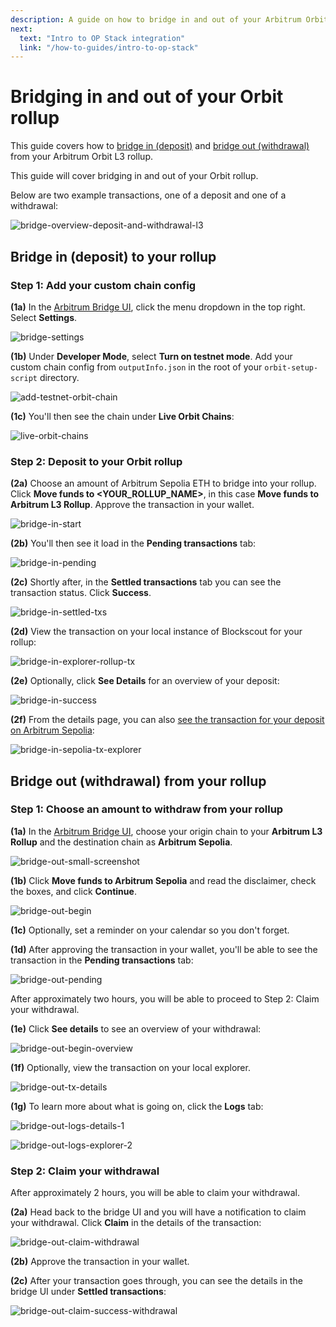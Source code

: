 ```yaml
---
description: A guide on how to bridge in and out of your Arbitrum Orbit rollup.
next:
  text: "Intro to OP Stack integration"
  link: "/how-to-guides/intro-to-op-stack"
---
```


# Bridging in and out of your Orbit rollup

This guide covers how to [bridge in (deposit)](#bridge-in-deposit-to-your-rollup)
and [bridge out (withdrawal)](#bridge-out-withdrawal-from-your-rollup)
from your Arbitrum Orbit L3 rollup.

This guide will cover bridging in and out of your Orbit rollup.

Below are two example transactions, one of a deposit and one of a withdrawal:

![bridge-overview-deposit-and-withdrawal-l3](/arbitrum/bridge-overview-deposit-and-withdrawal-l3.png)

## Bridge in (deposit) to your rollup

###  Step 1: Add your custom chain config

**(1a)** In the [Arbitrum Bridge UI](https://bridge.arbitrum.io/),
click the menu dropdown in the top right.
Select **Settings**.

![bridge-settings](/arbitrum/bridge-settings.png)

**(1b)** Under **Developer Mode**, select **Turn on testnet mode**.
Add your custom chain config from `outputInfo.json` in the root of your
`orbit-setup-script` directory.

![add-testnet-orbit-chain](/arbitrum/add-custom-chain-to-bridge.png)

**(1c)** You'll then see the chain under **Live Orbit Chains**:

![live-orbit-chains](/arbitrum/live-orbit-chains.png)

### Step 2: Deposit to your Orbit rollup

**(2a)** Choose an amount of Arbitrum Sepolia ETH to bridge into
your rollup. Click **Move funds to <YOUR_ROLLUP_NAME>**,
in this case **Move funds to Arbitrum L3 Rollup**.
Approve the transaction in your wallet. 

![bridge-in-start](/arbitrum/bridge-in-start.png)

**(2b)** You'll then see it load in the **Pending transactions** tab:

![bridge-in-pending](/arbitrum/bridge-in-pending-txs.png)

**(2c)** Shortly after, in the **Settled transactions** tab you can see the transaction status. Click **Success**.

![bridge-in-settled-txs](/arbitrum/bridge-in-settled-txs.png)

**(2d)** View the transaction on your local instance of Blockscout
for your rollup:

![bridge-in-explorer-rollup-tx](/arbitrum/bridge-in-explorer-rollup-tx.png)

**(2e)** Optionally, click **See Details** for an overview of your deposit:

![bridge-in-success](/arbitrum/bridge-in-success.png)

**(2f)** From the details page, you can also
[see the transaction for your deposit on Arbitrum Sepolia](https://sepolia.arbiscan.io/tx/0xf700e6dde8b7891e27a806a78a0ab4efb7bb40fbea19ca966a2c8922c61c9c50):

![bridge-in-sepolia-tx-explorer](/arbitrum/bridge-in-sepolia-tx-explorer.png)

## Bridge out (withdrawal) from your rollup

### Step 1: Choose an amount to withdraw from your rollup

**(1a)** In the [Arbitrum Bridge UI](https://bridge.arbitrum.io/),
choose your origin chain to your **Arbitrum L3 Rollup** and
the destination chain as **Arbitrum Sepolia**.

![bridge-out-small-screenshot](/arbitrum/bridge-out-small-screenshot.png)

**(1b)** Click **Move funds to Arbitrum Sepolia** and read the
disclaimer, check the boxes, and click **Continue**.

![bridge-out-begin](/arbitrum/bridge-out-begin.png)

**(1c)** Optionally, set a reminder on your calendar so you don't forget.

**(1d)** After approving the transaction in your wallet, you'll be
able to see the transaction in the **Pending transactions** tab:

![bridge-out-pending](/arbitrum/bridge-out-pending.png)

After approximately two hours, you will be able to proceed to
Step 2: Claim your withdrawal.

**(1e)** Click **See details** to see an overview of your withdrawal:

![bridge-out-begin-overview](/arbitrum/bridge-out-begin-overview.png)

**(1f)** Optionally, view the transaction on your local explorer.

![bridge-out-tx-details](/arbitrum/bridge-out-rollup-tx-details.png)

**(1g)** To learn more about what is going on, click the **Logs** tab:

![bridge-out-logs-details-1](/arbitrum/bridge-out-logs-details-1.png)

![bridge-out-logs-explorer-2](/arbitrum/bridge-out-logs-explorer-2.png)

### Step 2: Claim your withdrawal

After approximately 2 hours, you will be able to claim your
withdrawal.

**(2a)** Head back to the bridge UI and you will have a notification
to claim your withdrawal. Click **Claim** in the details
of the transaction:

![bridge-out-claim-withdrawal](/arbitrum/bridge-out-claim-withdrawal.png)

**(2b)** Approve the transaction in your wallet.

**(2c)** After your transaction goes through, you can see the details
in the bridge UI under **Settled transactions**:

![bridge-out-claim-success-withdrawal](/arbitrum/bridge-out-claim-success-withdrawal.png)
